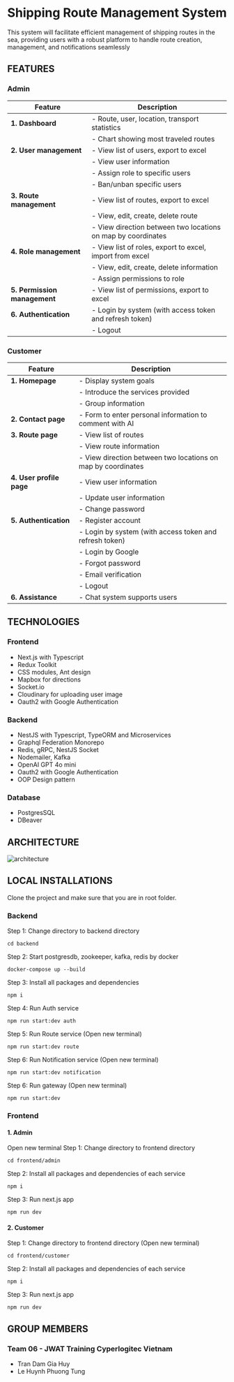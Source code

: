 # Shipping Route Management System
This system will facilitate efficient management of shipping routes in the sea, providing users with a robust platform to handle route creation, management, and notifications seamlessly

## FEATURES
### Admin

| **Feature**                | **Description**                                               |
|----------------------------|--------------------------------------------------------------|
| **1. Dashboard**           | - Route, user, location, transport statistics               |
|                            | - Chart showing most traveled routes                         |
| **2. User management**     | - View list of users, export to excel                                         |
|                            | - View user information                                      |
|                            | - Assign role to specific users                              |
|                            | - Ban/unban specific users                                   |
| **3. Route management**    | - View list of routes, export to excel                                        |
|                            | - View, edit, create, delete route                          |
|                            | - View direction between two locations on map by coordinates |
| **4. Role management**     | - View list of roles, export to excel, import from excel      |
|                            | - View, edit, create, delete information                    |
|                            | - Assign permissions to role                                 |
| **5. Permission management**| - View list of permissions, export to excel                                   |
| **6. Authentication**      | - Login by system (with access token and refresh token)     |
|                            | - Logout                                                    |


  
### Customer

| **Feature**               | **Description**                                               |
|---------------------------|--------------------------------------------------------------|
| **1. Homepage**           | - Display system goals                                       |
|                           | - Introduce the services provided                            |
|                           | - Group information                                         |
| **2. Contact page**       | - Form to enter personal information to comment with AI               |
| **3. Route page**         | - View list of routes                                        |
|                           | - View route information                                      |
|                           | - View direction between two locations on map by coordinates  |
| **4. User profile page**  | - View user information                                      |
|                           | - Update user information                                    |
|                           | - Change password                                            |
| **5. Authentication**     | - Register account                                           |
|                           | - Login by system (with access token and refresh token)     |
|                           | - Login by Google                                           |
|                           | - Forgot password                                           |
|                           | - Email verification                                        |
|                           | - Logout                                                    |
| **6. Assistance**         | - Chat system supports users                                |


## TECHNOLOGIES
### Frontend
- Next.js with Typescript
- Redux Toolkit
- CSS modules, Ant design
- Mapbox for directions
- Socket.io
- Cloudinary for uploading user image
- Oauth2 with Google Authentication

### Backend
- NestJS with Typescript, TypeORM and Microservices
- Graphql Federation Monorepo
- Redis, gRPC, NestJS Socket
- Nodemailer, Kafka
- OpenAI GPT 4o mini
- Oauth2 with Google Authentication
- OOP Design pattern

### Database
- PostgresSQL
- DBeaver

## ARCHITECTURE
![architecture](https://github.com/user-attachments/assets/a6f658fa-a13b-4ce5-9ee6-6049a905cf19)


## LOCAL INSTALLATIONS

Clone the project and make sure that you are in root folder.

### Backend

Step 1: Change directory to backend directory

```console
cd backend
```

Step 2: Start postgresdb, zookeeper, kafka, redis by docker
```console
docker-compose up --build
```

Step 3: Install all packages and dependencies
```console
npm i
```

Step 4: Run Auth service
```console
npm run start:dev auth
```

Step 5: Run Route service (Open new terminal)
```console
npm run start:dev route
```

Step 6: Run Notification service (Open new terminal)
```console
npm run start:dev notification
```

Step 6: Run gateway (Open new terminal)
```console
npm run start:dev
```

### Frontend

#### 1. Admin
Open new terminal
Step 1: Change directory to frontend directory
```console
cd frontend/admin
```

Step 2: Install all packages and dependencies of each service
```console
npm i
```

Step 3: Run next.js app
```console
npm run dev
```

#### 2. Customer
Step 1: Change directory to frontend directory (Open new terminal)
```console
cd frontend/customer
```

Step 2: Install all packages and dependencies of each service
```console
npm i
```

Step 3: Run next.js app
```console
npm run dev
```

## GROUP MEMBERS
### Team 06 - JWAT Training Cyperlogitec Vietnam
- Tran Dam Gia Huy
- Le Huynh Phuong Tung
